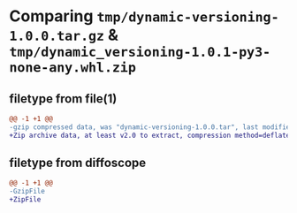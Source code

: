 # Comparing `tmp/dynamic-versioning-1.0.0.tar.gz` & `tmp/dynamic_versioning-1.0.1-py3-none-any.whl.zip`

## filetype from file(1)

```diff
@@ -1 +1 @@
-gzip compressed data, was "dynamic-versioning-1.0.0.tar", last modified: Wed Oct 20 03:34:58 2021, max compression
+Zip archive data, at least v2.0 to extract, compression method=deflate
```

## filetype from diffoscope

```diff
@@ -1 +1 @@
-GzipFile
+ZipFile
```

